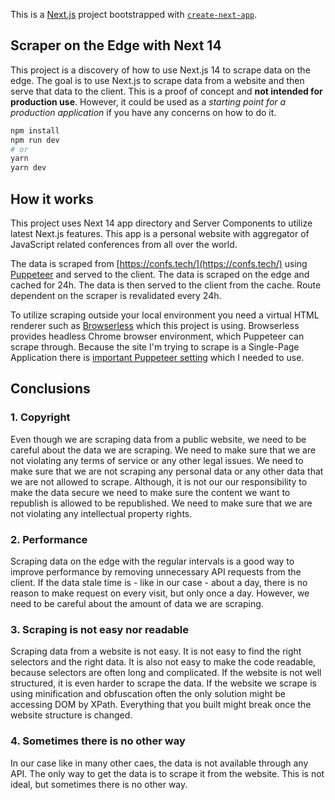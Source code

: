 This is a [Next.js](https://nextjs.org/) project bootstrapped with [`create-next-app`](https://github.com/vercel/next.js/tree/canary/packages/create-next-app).

## Scraper on the Edge with Next 14

This project is a discovery of how to use Next.js 14 to scrape data on the edge. The goal is to use Next.js to scrape data from a website and then serve that data to the client. This is a proof of concept and **not intended for production use**. However, it could be used as a _starting point for a production application_ if you have any concerns on how to do it.

```bash
npm install
npm run dev
# or
yarn
yarn dev
```

## How it works

This project uses Next 14 app directory and Server Components to utilize latest Next.js features. This app is a personal website with aggregator of JavaScript related conferences from all over the world.

The data is scraped from [https://confs.tech/](https://confs.tech/) using [Puppeteer](https://pptr.dev/) and served to the client. The data is scraped on the edge and cached for 24h. The data is then served to the client from the cache. Route dependent on the scraper is revalidated every 24h.

To utilize scraping outside your local environment you need a virtual HTML renderer such as [Browserless](https://www.browserless.io/) which this project is using. Browserless provides headless Chrome browser environment, which Puppeteer can scrape through. Because the site I'm trying to scrape is a Single-Page Application there is [important Puppeteer setting](https://pptr.dev/api/puppeteer.page.waitfornetworkidle/) which I needed to use.

## Conclusions

### 1. Copyright

Even though we are scraping data from a public website, we need to be careful about the data we are scraping. We need to make sure that we are not violating any terms of service or any other legal issues. We need to make sure that we are not scraping any personal data or any other data that we are not allowed to scrape. Although, it is not our our responsibility to make the data secure we need to make sure the content we want to republish is allowed to be republished. We need to make sure that we are not violating any intellectual property rights.

### 2. Performance

Scraping data on the edge with the regular intervals is a good way to improve performance by removing unnecessary API requests from the client. If the data stale time is - like in our case - about a day, there is no reason to make request on every visit, but only once a day. However, we need to be careful about the amount of data we are scraping.

### 3. Scraping is not easy nor readable

Scraping data from a website is not easy. It is not easy to find the right selectors and the right data. It is also not easy to make the code readable, because selectors are often long and complicated. If the website is not well structured, it is even harder to scrape the data. If the website we scrape is using minification and obfuscation often the only solution might be accessing DOM by XPath. Everything that you built might break once the website structure is changed.

### 4. Sometimes there is no other way

In our case like in many other caes, the data is not available through any API. The only way to get the data is to scrape it from the website. This is not ideal, but sometimes there is no other way.
